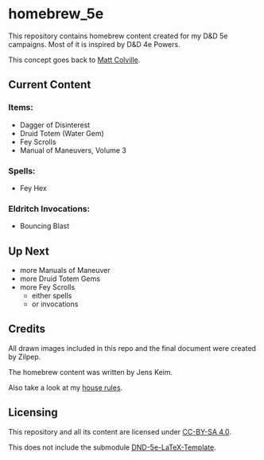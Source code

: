# homebrew_5e

This repository contains homebrew content created for my D&D 5e campaigns. Most of it is inspired by D&D 4e Powers.

This concept goes back to [Matt Colville](https://www.youtube.com/watch?v=QoELQ7px9ws).

## Current Content

### Items:

- Dagger of Disinterest
- Druid Totem (Water Gem)
- Fey Scrolls
- Manual of Maneuvers, Volume 3

### Spells:

- Fey Hex

### Eldritch Invocations:

- Bouncing Blast

## Up Next

- more Manuals of Maneuver
- more Druid Totem Gems
- more Fey Scrolls
  - either spells
  - or invocations

## Credits

All drawn images included in this repo and the final document were created by Zilpep.

The homebrew content was written by Jens Keim.

Also take a look at my [house rules](https://github.com/pepper-jk/house_rules_5e).

## Licensing

This repository and all its content are licensed under [CC-BY-SA 4.0](https://creativecommons.org/licenses/by-sa/4.0/legalcode).

This does not include the submodule [DND-5e-LaTeX-Template](https://github.com/rpgtex/DND-5e-LaTeX-Template/wiki).
